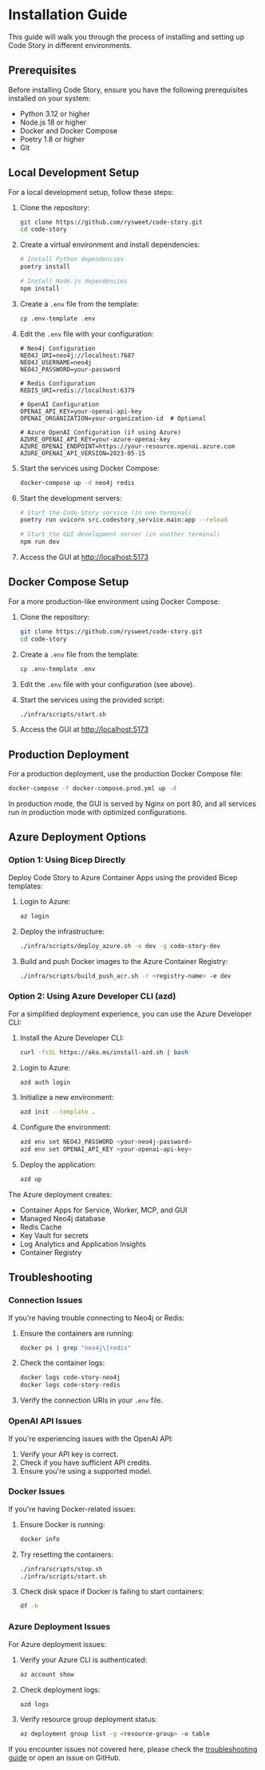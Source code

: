 # Installation Guide

This guide will walk you through the process of installing and setting up Code Story in different environments.

## Prerequisites

Before installing Code Story, ensure you have the following prerequisites installed on your system:

- Python 3.12 or higher
- Node.js 18 or higher
- Docker and Docker Compose
- Poetry 1.8 or higher
- Git

## Local Development Setup

For a local development setup, follow these steps:

1. Clone the repository:

   ```bash
   git clone https://github.com/rysweet/code-story.git
   cd code-story
   ```

2. Create a virtual environment and install dependencies:

   ```bash
   # Install Python dependencies
   poetry install

   # Install Node.js dependencies
   npm install
   ```

3. Create a `.env` file from the template:

   ```bash
   cp .env-template .env
   ```

4. Edit the `.env` file with your configuration:

   ```
   # Neo4j Configuration
   NEO4J_URI=neo4j://localhost:7687
   NEO4J_USERNAME=neo4j
   NEO4J_PASSWORD=your-password

   # Redis Configuration
   REDIS_URI=redis://localhost:6379

   # OpenAI Configuration
   OPENAI_API_KEY=your-openai-api-key
   OPENAI_ORGANIZATION=your-organization-id  # Optional

   # Azure OpenAI Configuration (if using Azure)
   AZURE_OPENAI_API_KEY=your-azure-openai-key
   AZURE_OPENAI_ENDPOINT=https://your-resource.openai.azure.com
   AZURE_OPENAI_API_VERSION=2023-05-15
   ```

5. Start the services using Docker Compose:

   ```bash
   docker-compose up -d neo4j redis
   ```

6. Start the development servers:

   ```bash
   # Start the Code Story service (in one terminal)
   poetry run uvicorn src.codestory_service.main:app --reload

   # Start the GUI development server (in another terminal)
   npm run dev
   ```

7. Access the GUI at [http://localhost:5173](http://localhost:5173)

## Docker Compose Setup

For a more production-like environment using Docker Compose:

1. Clone the repository:

   ```bash
   git clone https://github.com/rysweet/code-story.git
   cd code-story
   ```

2. Create a `.env` file from the template:

   ```bash
   cp .env-template .env
   ```

3. Edit the `.env` file with your configuration (see above).

4. Start the services using the provided script:

   ```bash
   ./infra/scripts/start.sh
   ```

5. Access the GUI at [http://localhost:5173](http://localhost:5173)

## Production Deployment

For a production deployment, use the production Docker Compose file:

```bash
docker-compose -f docker-compose.prod.yml up -d
```

In production mode, the GUI is served by Nginx on port 80, and all services run in production mode with optimized configurations.

## Azure Deployment Options

### Option 1: Using Bicep Directly

Deploy Code Story to Azure Container Apps using the provided Bicep templates:

1. Login to Azure:

   ```bash
   az login
   ```

2. Deploy the infrastructure:

   ```bash
   ./infra/scripts/deploy_azure.sh -e dev -g code-story-dev
   ```

3. Build and push Docker images to the Azure Container Registry:

   ```bash
   ./infra/scripts/build_push_acr.sh -r <registry-name> -e dev
   ```

### Option 2: Using Azure Developer CLI (azd)

For a simplified deployment experience, you can use the Azure Developer CLI:

1. Install the Azure Developer CLI:

   ```bash
   curl -fsSL https://aka.ms/install-azd.sh | bash
   ```

2. Login to Azure:

   ```bash
   azd auth login
   ```

3. Initialize a new environment:

   ```bash
   azd init --template .
   ```

4. Configure the environment:

   ```bash
   azd env set NEO4J_PASSWORD <your-neo4j-password>
   azd env set OPENAI_API_KEY <your-openai-api-key>
   ```

5. Deploy the application:

   ```bash
   azd up
   ```

The Azure deployment creates:

- Container Apps for Service, Worker, MCP, and GUI
- Managed Neo4j database
- Redis Cache
- Key Vault for secrets
- Log Analytics and Application Insights
- Container Registry

## Troubleshooting

### Connection Issues

If you're having trouble connecting to Neo4j or Redis:

1. Ensure the containers are running:

   ```bash
   docker ps | grep "neo4j\|redis"
   ```

2. Check the container logs:

   ```bash
   docker logs code-story-neo4j
   docker logs code-story-redis
   ```

3. Verify the connection URIs in your `.env` file.

### OpenAI API Issues

If you're experiencing issues with the OpenAI API:

1. Verify your API key is correct.
2. Check if you have sufficient API credits.
3. Ensure you're using a supported model.

### Docker Issues

If you're having Docker-related issues:

1. Ensure Docker is running:

   ```bash
   docker info
   ```

2. Try resetting the containers:

   ```bash
   ./infra/scripts/stop.sh
   ./infra/scripts/start.sh
   ```

3. Check disk space if Docker is failing to start containers:

   ```bash
   df -h
   ```

### Azure Deployment Issues

For Azure deployment issues:

1. Verify your Azure CLI is authenticated:

   ```bash
   az account show
   ```

2. Check deployment logs:

   ```bash
   azd logs
   ```

3. Verify resource group deployment status:

   ```bash
   az deployment group list -g <resource-group> -o table
   ```

If you encounter issues not covered here, please check the [troubleshooting guide](troubleshooting.md) or open an issue on GitHub.